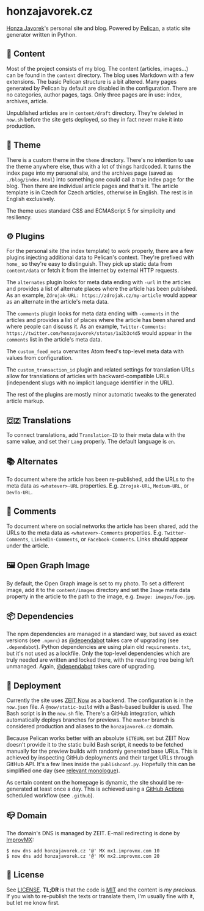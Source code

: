# honzajavorek.cz

[Honza Javorek](https://github.com/honzajavorek)'s personal site and blog. Powered by [Pelican](https://docs.getpelican.com/), a static site generator written in Python.

## 📒 Content

Most of the project consists of my blog. The content (articles, images…) can be found in the `content` directory. The blog uses Markdown with a few extensions. The basic Pelican structure is a bit altered. Many pages generated by Pelican by default are disabled in the configuration. There are no categories, author pages, tags. Only three pages are in use: index, archives, article.

Unpublished articles are in `content/draft` directory. They're deleted in `now.sh` before the site gets deployed, so they in fact never make it into production.

## 🎨 Theme

There is a custom theme in the `theme` directory. There's no intention to use the theme anywhere else, thus with a lot of things hardcoded. It turns the index page into my personal site, and the archives page (saved as `./blog/index.html`) into something one could call a true index page for the blog. Then there are individual article pages and that's it. The article template is in Czech for Czech articles, otherwise in English. The rest is in English exclusively.

The theme uses standard CSS and ECMAScript 5 for simplicity and resiliency.

## ⚙️ Plugins

For the personal site (the index template) to work properly, there are a few plugins injecting additional data to Pelican's context. They're prefixed with `home_` so they're easy to distinguish. They pick up static data from `content/data` or fetch it from the internet by external HTTP requests.

The `alternates` plugin looks for meta data ending with `-url` in the articles and provides a list of alternate places where the article has been published. As an example, `Zdrojak-URL: https://zdrojak.cz/my-article` would appear as an alternate in the article's meta data.

The `comments` plugin looks for meta data ending with `-comments` in the articles and provides a list of places where the article has been shared and where people can discuss it. As an example, `Twitter-Comments: https://twitter.com/honzajavorek/status/1a2b3c4d5` would appear in the `comments` list in the article's meta data.

The `custom_feed_meta` overwrites Atom feed's top-level meta data with values from configuration.

The `custom_transaction_id` plugin and related settings for translation URLs allow for translations of articles with backward-compatible URLs (independent slugs with no implicit language identifier in the URL).

The rest of the plugins are mostly minor automatic tweaks to the generated article markup.

## 🇨🇿 Translations

To connect translations, add `Translation-ID` to their meta data with the same value, and set their `Lang` properly. The default language is `en`.

## 📚 Alternates

To document where the article has been re-published, add the URLs to the meta data as `<whatever>-URL` properties. E.g. `Zdrojak-URL`, `Medium-URL`, or `DevTo-URL`.

## 💬 Comments

To document where on social networks the article has been shared, add the URLs to the meta data as `<whatever>-Comments` properties. E.g. `Twitter-Comments`, `LinkedIn-Comments`, or `Facebook-Comments`. Links should appear under the article.

## 🖼 Open Graph Image

By default, the Open Graph image is set to my photo. To set a different image, add it to the `content/images` directory and set the `Image` meta data property in the article to the path to the image, e.g. `Image: images/foo.jpg`.

## 📦 Dependencies

The npm dependencies are managed in a standard way, but saved as exact versions (see `.npmrc`) as [@dependabot](https://dependabot.com/) takes care of upgrading (see `.dependabot`). Python dependencies are using plain old `requirements.txt`, but it's not used as a lockfile. Only the top-level dependencies which are truly needed are written and locked there, with the resulting tree being left unmanaged. Again, [@dependabot](https://dependabot.com/) takes care of upgrading.

## 🚀 Deployment

Currently the site uses [ZEIT Now](https://zeit.co/) as a backend. The configuration is in the `now.json` file. A `@now/static-build` with a Bash-based builder is used. The Bash script is in the `now.sh` file. There's a GitHub integration, which automatically deploys branches for previews. The `master` branch is considered production and aliases to the `honzajavorek.cz` domain.

Because Pelican works better with an absolute `SITEURL` set but ZEIT Now doesn't provide it to the static build Bash script, it needs to be fetched manually for the preview builds with randomly generated base URLs. This is achieved by inspecting GitHub deployments and their target URLs through GitHub API. It's a few lines inside the `publishconf.py`. Hopefully this can be simplified one day (see [relevant monologue](https://spectrum.chat/zeit/now/getting-domain-from-within-now-static-build~fd24fe27-36a4-4641-96d1-5e73aedbb9ef)).

As certain content on the homepage is dynamic, the site should be re-generated at least once a day. This is achieved using a [GitHub Actions](https://github.com/features/actions) scheduled workflow (see `.github`).

## 📪 Domain

The domain's DNS is managed by ZEIT. E-mail redirecting is done by [ImprovMX](https://improvmx.com/):

```
$ now dns add honzajavorek.cz '@' MX mx1.improvmx.com 10
$ now dns add honzajavorek.cz '@' MX mx2.improvmx.com 20
```

## 👀 License

See [LICENSE](LICENSE). **TL;DR** is that the code is [MIT](LICENSE.MIT) and the content is _my precious_. If you wish to re-publish the texts or translate them, I'm usually fine with it, but let me know first.
